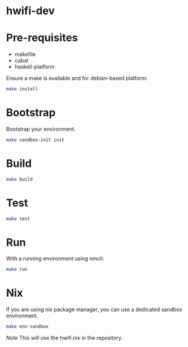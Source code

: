 hwifi-dev
=========

# Pre-requisites

- makefile
- cabal
- haskell-platform

Ensure a make is available and for debian-based platform:

```sh
make install
```

# Bootstrap

Bootstrap your environment.

```sh
make sandbox-init init
```

# Build

```sh
make build
```

# Test

```sh
make test
```

# Run

With a running environment using nmcli:

```sh
make run
```

# Nix

If you are using nix package manager, you can use a dedicated sandbox environment.

```sh
make env-sandbox
```

*Note* This will use the hwifi.nix in the repository.
